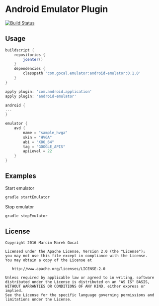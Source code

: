 Android Emulator Plugin
=======================

[![Build Status](https://travis-ci.org/gocal/android-emulator-plugin.png?branch=master)](https://travis-ci.org/gocal/android-emulator-plugin)

Usage
-----

```groovy
buildscript {
    repositories {
        jcenter()
    }
    dependencies {
        classpath 'com.gocal.emulator:android-emulator:0.1.0'
    }
}

apply plugin: 'com.android.application'
apply plugin: 'android-emulator'

android {
...
}

emulator {
    avd {
        name = "sample_hvga"
        skin = "HVGA"
        abi = "X86_64"
        tag = "GOOGLE_APIS"
        apiLevel = 22
    }
}

```

Examples
--------

Start emulator

```groovy
gradle startEmulator
```

Stop emulator

```groovy
gradle stopEmulator
```

License
-------

    Copyright 2016 Marcin Marek Gocal

    Licensed under the Apache License, Version 2.0 (the "License");
    you may not use this file except in compliance with the License.
    You may obtain a copy of the License at

       http://www.apache.org/licenses/LICENSE-2.0

    Unless required by applicable law or agreed to in writing, software
    distributed under the License is distributed on an "AS IS" BASIS,
    WITHOUT WARRANTIES OR CONDITIONS OF ANY KIND, either express or implied.
    See the License for the specific language governing permissions and
    limitations under the License.